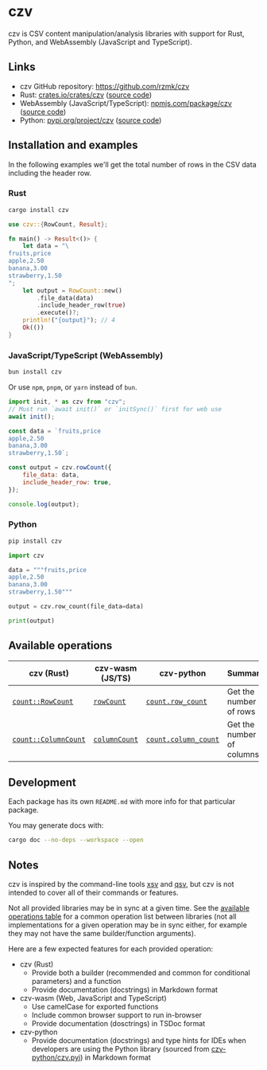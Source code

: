 # czv

czv is CSV content manipulation/analysis libraries with support for Rust, Python, and WebAssembly (JavaScript and TypeScript).

## Links

-   czv GitHub repository: <https://github.com/rzmk/czv>
-   Rust: [crates.io/crates/czv](https://crates.io/crates/czv) ([source code](https://github.com/rzmk/czv/tree/main/czv))
-   WebAssembly (JavaScript/TypeScript): [npmjs.com/package/czv](https://www.npmjs.com/package/czv) ([source code](https://github.com/rzmk/czv/tree/main/czv-wasm))
-   Python: [pypi.org/project/czv](https://pypi.org/project/czv/) ([source code](https://github.com/rzmk/czv/tree/main/czv-python))

## Installation and examples

In the following examples we'll get the total number of rows in the CSV data including the header row.

### Rust

```bash
cargo install czv
```

```rust
use czv::{RowCount, Result};

fn main() -> Result<()> {
    let data = "\
fruits,price
apple,2.50
banana,3.00
strawberry,1.50
";
    let output = RowCount::new()
        .file_data(data)
        .include_header_row(true)
        .execute()?;
    println!("{output}"); // 4
    Ok(())
}
```

### JavaScript/TypeScript (WebAssembly)

```bash
bun install czv
```

Or use `npm`, `pnpm`, or `yarn` instead of `bun`.

```js
import init, * as czv from "czv";
// Must run `await init()` or `initSync()` first for web use
await init();

const data = `fruits,price
apple,2.50
banana,3.00
strawberry,1.50`;

const output = czv.rowCount({
    file_data: data,
    include_header_row: true,
});

console.log(output);
```

### Python

```bash
pip install czv
```

```python
import czv

data = """fruits,price
apple,2.50
banana,3.00
strawberry,1.50"""

output = czv.row_count(file_data=data)

print(output)
```

## Available operations

| czv (Rust)                               | czv-wasm (JS/TS)                       | czv-python                                      | Summary                   |
| ---------------------------------------- | -------------------------------------- | ----------------------------------------------- | ------------------------- |
| [`count::RowCount`](czv/src/count.rs)    | [`rowCount`](czv-wasm/src/count.rs)    | [`count.row_count`](czv-python/src/count.rs)    | Get the number of rows    |
| [`count::ColumnCount`](czv/src/count.rs) | [`columnCount`](czv-wasm/src/count.rs) | [`count.column_count`](czv-python/src/count.rs) | Get the number of columns |

## Development

Each package has its own `README.md` with more info for that particular package.

You may generate docs with:

```bash
cargo doc --no-deps --workspace --open
```

## Notes

czv is inspired by the command-line tools [xsv](https://github.com/BurntSushi/xsv) and [qsv](https://github.com/jqnatividad/qsv), but czv is not intended to cover all of their commands or features.

Not all provided libraries may be in sync at a given time. See the [available operations table](#available-operations) for a common operation list between libraries (not all implementations for a given operation may be in sync either, for example they may not have the same builder/function arguments).

Here are a few expected features for each provided operation:

-   czv (Rust)
    -   Provide both a builder (recommended and common for conditional parameters) and a function
    -   Provide documentation (docstrings) in Markdown format
-   czv-wasm (Web, JavaScript and TypeScript)
    -   Use camelCase for exported functions
    -   Include common browser support to run in-browser
    -   Provide documentation (dosctrings) in TSDoc format
-   czv-python
    -   Provide documentation (docstrings) and type hints for IDEs when developers are using the Python library (sourced from [czv-python/czv.pyi](czv-python/czv.pyi)) in Markdown format
